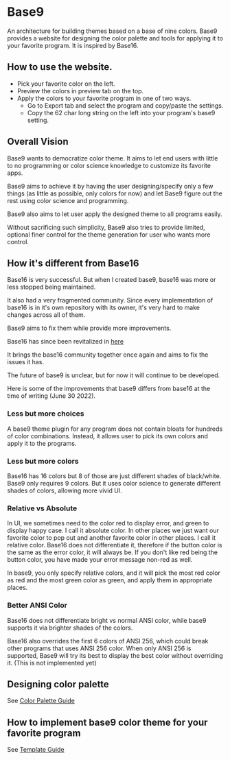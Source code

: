 # Base9

An architecture for building themes based on a base of nine colors.
Base9 provides a website for designing the color palette and tools for applying
it to your favorite program. It is inspired by Base16.

## How to use the website.
* Pick your favorite color on the left.
* Preview the colors in preview tab on the top.
* Apply the colors to your favorite program in one of two ways.
    * Go to Export tab and select the program and copy/paste the settings.
    * Copy the 62 char long string on the left into your program's base9 setting.

## Overall Vision
Base9 wants to democratize color theme. It aims to let end users with little to no
programming or color science knowledge to customize its favorite apps.

Base9 aims to achieve it by having the user designing/specify only a few things
(as little as possible, only colors for now) and let Base9 figure out the rest
using color science and programming.

Base9 also aims to let user apply the designed theme to all programs easily.

Without sacrificing such simplicity, Base9 also tries to provide limited, optional finer
control for the theme generation for user who wants more control.

## How it's different from Base16

Base16 is very successful. But when I created base9, base16 was more or
less stopped being maintained.

It also had a very fragmented community. Since every implementation of base16
is in it's own repository with its owner, it's very hard to make changes across
all of them.

Base9 aims to fix them while provide more improvements.

Base16 has since been revitalized in [here](https://github.com/base16-project/base16)

It brings the base16 community together once again and aims to fix the issues it has.

The future of base9 is unclear, but for now it will continue to be developed.

Here is some of the improvements that base9 differs from base16 at the time of
writing (June 30 2022).

### Less but more choices
A base9 theme plugin for any program does not contain bloats for hundreds of
color combinations. Instead, it allows user to pick its own colors and apply
it to the programs.

### Less but more colors
Base16 has 16 colors but 8 of those are just different shades of black/white.
Base9 only requires 9 colors. But it uses color science to generate
different shades of colors, allowing more vivid UI.

### Relative vs Absolute
In UI, we sometimes need to the color red to display error, and green to display
happy case. I call it absolute color.
In other places we just want our favorite color to pop out and another favorite
color in other places. I call it relative color.
Base16 does not differentiate it, therefore if the button color is
the same as the error color, it will always be. If you don't like red being the
button color, you have made your error message non-red as well.

In base9, you only specify relative colors, and it will pick the most red color
as red and the most green color as green, and apply them in appropriate places.

### Better ANSI Color
Base16 does not differentiate bright vs normal ANSI color, while base9 supports
it via brighter shades of the colors.

Base16 also overrides the first 6 colors of ANSI 256, which could break other
programs that uses ANSI 256 color. When only ANSI 256 is supported, Base9 will
try its best to display the best color without overriding it. (This is not
implemented yet)

## Designing color palette

See [Color Palette Guide](/guide/color_palette)

## How to implement base9 color theme for your favorite program

See [Template Guide](/guide/template)

